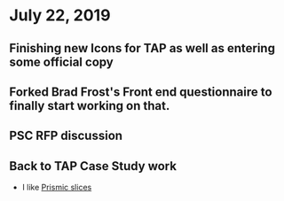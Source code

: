 # July 22, 2019

## Finishing new Icons for TAP as well as entering some official copy

## Forked Brad Frost's Front end questionnaire to finally start working on that. 

## PSC RFP discussion

## Back to TAP Case Study work
- I like [Prismic slices](https://user-guides.prismic.io/en/articles/383933-slices)